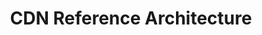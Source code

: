 ---
pcx_content_type: reference
title: CDN Reference Architecture
external_link: /reference-architecture/architectures/cdn/
_build:
  publishResources: false
  render: never
---